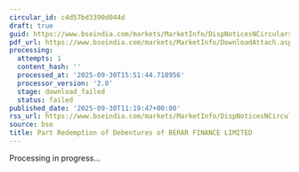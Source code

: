 ```yaml
---
circular_id: c4d57bd3390d044d
draft: true
guid: https://www.bseindia.com/markets/MarketInfo/DispNoticesNCirculars.aspx?Noticeid={D6A5CB20-AFDB-4AE8-9C61-DDDE7133E9A9}&noticeno=20250930-24&dt=09/30/2025&icount=24&totcount=104&flag=0
pdf_url: https://www.bseindia.com/markets/MarketInfo/DownloadAttach.aspx?id=20250930-24&attachedId=
processing:
  attempts: 1
  content_hash: ''
  processed_at: '2025-09-30T15:51:44.718956'
  processor_version: '2.0'
  stage: download_failed
  status: failed
published_date: '2025-09-30T11:19:47+00:00'
rss_url: https://www.bseindia.com/markets/MarketInfo/DispNoticesNCirculars.aspx?Noticeid={D6A5CB20-AFDB-4AE8-9C61-DDDE7133E9A9}&noticeno=20250930-24&dt=09/30/2025&icount=24&totcount=104&flag=0
source: bse
title: Part Redemption of Debentures of BERAR FINANCE LIMITED
---
```


Processing in progress...